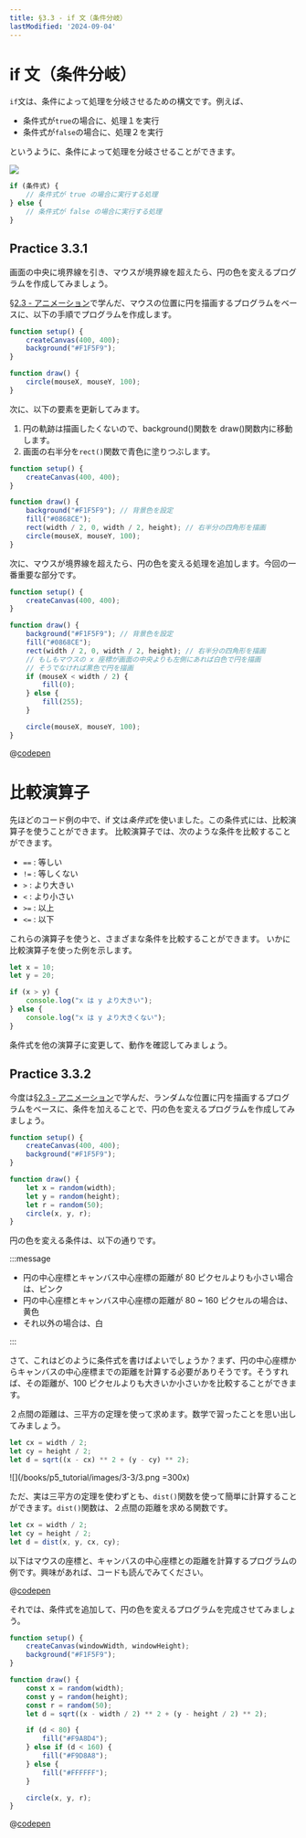 ```yaml
---
title: §3.3 - if 文（条件分岐）
lastModified: '2024-09-04'
---
```


# if 文（条件分岐）

`if`文は、条件によって処理を分岐させるための構文です。例えば、

-   条件式が`true`の場合に、処理１を実行
-   条件式が`false`の場合に、処理２を実行

というように、条件によって処理を分岐させることができます。

![](/books/p5_tutorial/images/3-3/2.png)

```js
if (条件式) {
    // 条件式が true の場合に実行する処理
} else {
    // 条件式が false の場合に実行する処理
}
```

## Practice 3.3.1

画面の中央に境界線を引き、マウスが境界線を超えたら、円の色を変えるプログラムを作成してみましょう。

[§2.3 - アニメーション](https://kenji-codelab.vercel.app/books/p5_tutorial/2-3)で学んだ、マウスの位置に円を描画するプログラムをベースに、以下の手順でプログラムを作成します。

```js
function setup() {
    createCanvas(400, 400);
    background("#F1F5F9");
}

function draw() {
    circle(mouseX, mouseY, 100);
}
```

次に、以下の要素を更新してみます。

1. 円の軌跡は描画したくないので、background()関数を draw()関数内に移動します。
2. 画面の右半分を`rect()`関数で青色に塗りつぶします。

```js
function setup() {
    createCanvas(400, 400);
}

function draw() {
    background("#F1F5F9"); // 背景色を設定
    fill("#0868CE");
    rect(width / 2, 0, width / 2, height); // 右半分の四角形を描画
    circle(mouseX, mouseY, 100);
}
```

次に、マウスが境界線を超えたら、円の色を変える処理を追加します。今回の一番重要な部分です。

```js
function setup() {
    createCanvas(400, 400);
}

function draw() {
    background("#F1F5F9"); // 背景色を設定
    fill("#0868CE");
    rect(width / 2, 0, width / 2, height); // 右半分の四角形を描画
    // もしもマウスの x 座標が画面の中央よりも左側にあれば白色で円を描画
    // そうでなければ黒色で円を描画
    if (mouseX < width / 2) {
        fill(0);
    } else {
        fill(255);
    }

    circle(mouseX, mouseY, 100);
}
```

@[codepen](https://codepen.io/karutt/pen/yLdxZey)

# 比較演算子

先ほどのコード例の中で、if 文は*条件式*を使いました。この条件式には、比較演算子を使うことができます。
比較演算子では、次のような条件を比較することができます。

-   `==` : 等しい
-   `!=` : 等しくない
-   `>` : より大きい
-   `<` : より小さい
-   `>=` : 以上
-   `<=` : 以下

これらの演算子を使うと、さまざまな条件を比較することができます。
いかに比較演算子を使った例を示します。

```js
let x = 10;
let y = 20;

if (x > y) {
    console.log("x は y より大きい");
} else {
    console.log("x は y より大きくない");
}
```

条件式を他の演算子に変更して、動作を確認してみましょう。

## Practice 3.3.2

今度は[§2.3 - アニメーション](https://kenji-codelab.vercel.app/books/p5_tutorial/2-3)で学んだ、ランダムな位置に円を描画するプログラムをベースに、条件を加えることで、円の色を変えるプログラムを作成してみましょう。

```js
function setup() {
    createCanvas(400, 400);
    background("#F1F5F9");
}

function draw() {
    let x = random(width);
    let y = random(height);
    let r = random(50);
    circle(x, y, r);
}
```

円の色を変える条件は、以下の通りです。

:::message

-   円の中心座標とキャンバス中心座標の距離が 80 ピクセルよりも小さい場合は、ピンク
-   円の中心座標とキャンバス中心座標の距離が 80 ~ 160 ピクセルの場合は、黄色
-   それ以外の場合は、白

:::

さて、これはどのように条件式を書けばよいでしょうか？まず、円の中心座標からキャンバスの中心座標までの距離を計算する必要がありそうです。そうすれば、その距離が、100 ピクセルよりも大きいか小さいかを比較することができます。

２点間の距離は、三平方の定理を使って求めます。数学で習ったことを思い出してみましょう。

```js
let cx = width / 2;
let cy = height / 2;
let d = sqrt((x - cx) ** 2 + (y - cy) ** 2);
```

![](/books/p5_tutorial/images/3-3/3.png =300x)

ただ、実は三平方の定理を使わずとも、`dist()`関数を使って簡単に計算することができます。`dist()`関数は、２点間の距離を求める関数です。

```js
let cx = width / 2;
let cy = height / 2;
let d = dist(x, y, cx, cy);
```

以下はマウスの座標と、キャンバスの中心座標との距離を計算するプログラムの例です。興味があれば、コードも読んでみてください。

@[codepen](https://codepen.io/karutt/pen/JjQmrdb)

それでは、条件式を追加して、円の色を変えるプログラムを完成させてみましょう。

```js
function setup() {
    createCanvas(windowWidth, windowHeight);
    background("#F1F5F9");
}

function draw() {
    const x = random(width);
    const y = random(height);
    const r = random(50);
    let d = sqrt((x - width / 2) ** 2 + (y - height / 2) ** 2);

    if (d < 80) {
        fill("#F9A8D4");
    } else if (d < 160) {
        fill("#F9D8A8");
    } else {
        fill("#FFFFFF");
    }

    circle(x, y, r);
}
```

@[codepen](https://codepen.io/karutt/pen/OJeBxWa)
